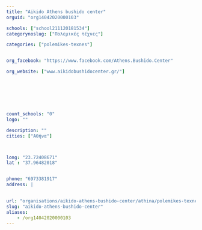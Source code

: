 ```yaml
---
title: "Aikido Athens bushido center"
orguid: "org14042020000103"

schools: ["school211120181534"]
categorynoslug: ["Πολεμικές τέχνες"]

categories: ["polemikes-texnes"]


org_facebook: "https://www.facebook.com/Athens.Bushido.Center"

org_website: ["www.aikidobushidocenter.gr/"]







count_schools: "0"
logo: ""

description: ""
cities: ["Αθήνα"]



long: "23.72408671"
lat : "37.96482018"


phone: "6973381917"
address: |
    

url: "organisations/aikido-athens-bushido-center/athina/polemikes-texnes"
slug: "aikido-athens-bushido-center"
aliases:
    - /org14042020000103
---
```



